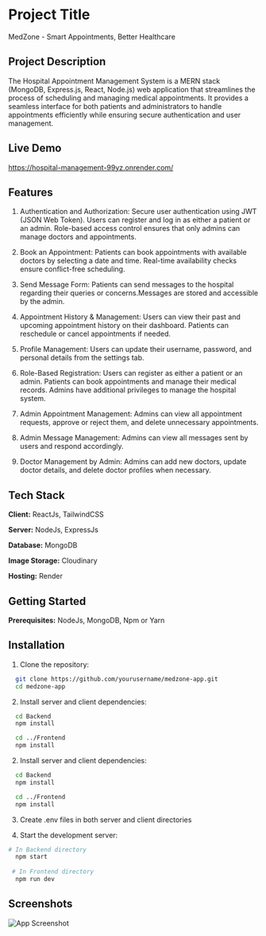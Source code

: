 
# Project Title
MedZone - Smart Appointments, Better Healthcare

## Project Description
The Hospital Appointment Management System is a MERN stack (MongoDB, Express.js, React, Node.js) web application that streamlines the process of scheduling and managing medical appointments. It provides a seamless interface for both patients and administrators to handle appointments efficiently while ensuring secure authentication and user management.





## Live Demo
https://hospital-management-99yz.onrender.com/

## Features

1. Authentication and Authorization:
Secure user authentication using JWT (JSON Web Token).
Users can register and log in as either a patient or an admin.
Role-based access control ensures that only admins can manage doctors and appointments.

2. Book an Appointment:
Patients can book appointments with available doctors by selecting a date and time.
Real-time availability checks ensure conflict-free scheduling.

3. Send Message Form:
Patients can send messages to the hospital regarding their queries or concerns.Messages are stored and accessible by the admin.

4. Appointment History & Management:
Users can view their past and upcoming appointment history on their dashboard.
Patients can reschedule or cancel appointments if needed.

5. Profile Management:
Users can update their username, password, and personal details from the settings tab.

6. Role-Based Registration:
Users can register as either a patient or an admin.
Patients can book appointments and manage their medical records.
Admins have additional privileges to manage the hospital system.

7. Admin Appointment Management:
Admins can view all appointment requests, approve or reject them, and delete unnecessary appointments.

8. Admin Message Management:
Admins can view all messages sent by users and respond accordingly.

9. Doctor Management by Admin:
Admins can add new doctors, update doctor details, and delete doctor profiles when necessary.
## Tech Stack

**Client:** ReactJs, TailwindCSS

**Server:** NodeJs, ExpressJs

**Database:** MongoDB

**Image Storage:** Cloudinary

**Hosting:** Render


## Getting Started

**Prerequisites:**
NodeJs,
MongoDB,
Npm or Yarn
## Installation

1. Clone the repository:

```bash
  git clone https://github.com/yourusername/medzone-app.git
  cd medzone-app
```
2. Install server and client dependencies:
```bash
  cd Backend
  npm install

  cd ../Frontend
  npm install
```
2. Install server and client dependencies:
```bash
  cd Backend
  npm install

  cd ../Frontend
  npm install
```
3. Create .env files in both server and client directories

4. Start the development server:
```bash
# In Backend directory
  npm start
 
 # In Frontend directory
  npm run dev
```

    
## Screenshots

![App Screenshot](https://via.placeholder.com/468x300?text=App+Screenshot+Here)

